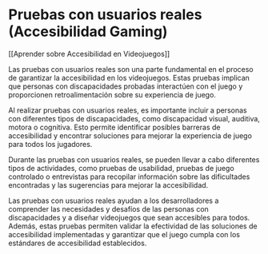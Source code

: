 # Pruebas con usuarios reales (Accesibilidad Gaming)

[[Aprender sobre Accesibilidad en Videojuegos]]

Las pruebas con usuarios reales son una parte fundamental en el proceso de garantizar la accesibilidad en los videojuegos. Estas pruebas implican que personas con discapacidades probadas interactúen con el juego y proporcionen retroalimentación sobre su experiencia de juego.

Al realizar pruebas con usuarios reales, es importante incluir a personas con diferentes tipos de discapacidades, como discapacidad visual, auditiva, motora o cognitiva. Esto permite identificar posibles barreras de accesibilidad y encontrar soluciones para mejorar la experiencia de juego para todos los jugadores.

Durante las pruebas con usuarios reales, se pueden llevar a cabo diferentes tipos de actividades, como pruebas de usabilidad, pruebas de juego controlado o entrevistas para recopilar información sobre las dificultades encontradas y las sugerencias para mejorar la accesibilidad.

Las pruebas con usuarios reales ayudan a los desarrolladores a comprender las necesidades y desafíos de las personas con discapacidades y a diseñar videojuegos que sean accesibles para todos. Además, estas pruebas permiten validar la efectividad de las soluciones de accesibilidad implementadas y garantizar que el juego cumpla con los estándares de accesibilidad establecidos.
